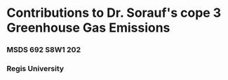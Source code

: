 # Contributions to Dr. Sorauf's cope 3 Greenhouse Gas Emissions 
### MSDS 692 S8W1 202
### Regis University
